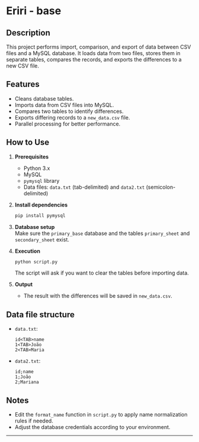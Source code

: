 # Eriri - base

## Description

This project performs import, comparison, and export of data between CSV files and a MySQL database. It loads data from two files, stores them in separate tables, compares the records, and exports the differences to a new CSV file.

## Features

- Cleans database tables.
- Imports data from CSV files into MySQL.
- Compares two tables to identify differences.
- Exports differing records to a `new_data.csv` file.
- Parallel processing for better performance.

## How to Use

1. **Prerequisites**  
   - Python 3.x  
   - MySQL  
   - `pymysql` library  
   - Data files: `data.txt` (tab-delimited) and `data2.txt` (semicolon-delimited)

2. **Install dependencies**  
   ```bash
   pip install pymysql
   ```

3. **Database setup**  
   Make sure the `primary_base` database and the tables `primary_sheet` and `secondary_sheet` exist.

4. **Execution**  
   ```bash
   python script.py
   ```
   The script will ask if you want to clear the tables before importing data.

5. **Output**  
   - The result with the differences will be saved in `new_data.csv`.

## Data file structure

- `data.txt`:  
  ```
  id<TAB>name
  1<TAB>João
  2<TAB>Maria
  ```
- `data2.txt`:  
  ```
  id;name
  1;João
  2;Mariana
  ```

## Notes

- Edit the `format_name` function in `script.py` to apply name normalization rules if needed.
- Adjust the database credentials according to your environment.

---